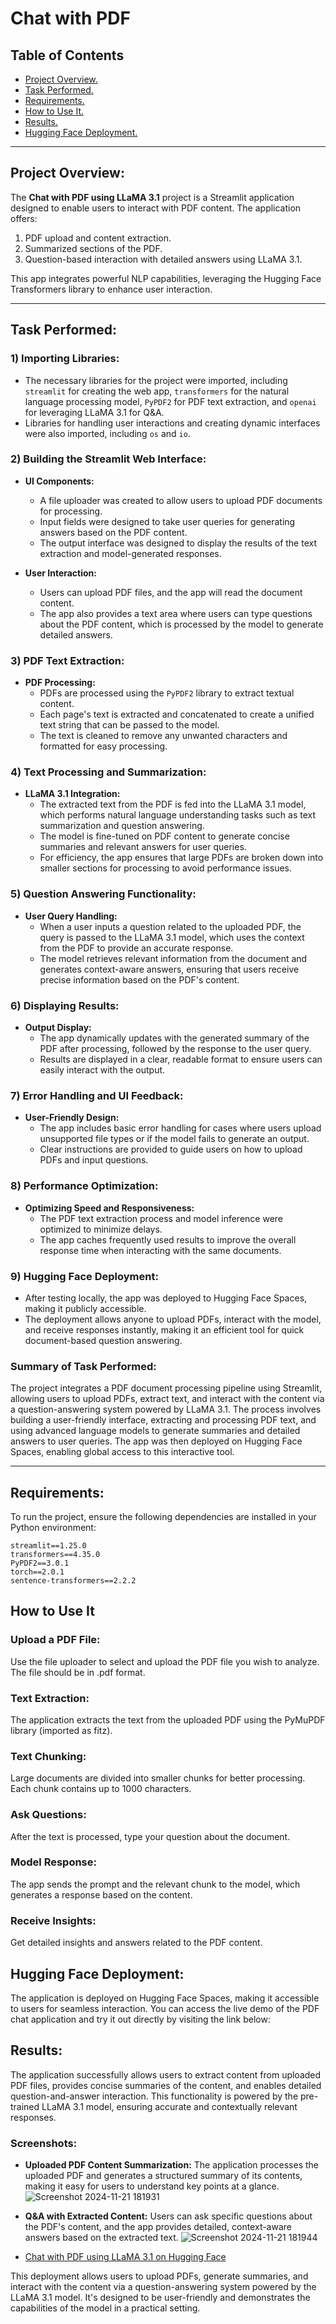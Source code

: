 # Chat with PDF

## Table of Contents
- [Project Overview.](#project-overview)
- [Task Performed.](#task-performed)
- [Requirements.](#requirements)
- [How to Use It.](#how-to-use-it)
- [Results.](#results)
- [Hugging Face Deployment.](#hugging-face-deployment)

---

## Project Overview:
The **Chat with PDF using LLaMA 3.1** project is a Streamlit application designed to enable users to interact with PDF content. The application offers:
1. PDF upload and content extraction.
2. Summarized sections of the PDF.
3. Question-based interaction with detailed answers using LLaMA 3.1.

This app integrates powerful NLP capabilities, leveraging the Hugging Face Transformers library to enhance user interaction.

---

## Task Performed:

### 1) **Importing Libraries:**
- The necessary libraries for the project were imported, including `streamlit` for creating the web app, `transformers` for the natural language processing model, `PyPDF2` for PDF text extraction, and `openai` for leveraging LLaMA 3.1 for Q&A.
- Libraries for handling user interactions and creating dynamic interfaces were also imported, including `os` and `io`.

### 2) **Building the Streamlit Web Interface:**
- **UI Components:**
  - A file uploader was created to allow users to upload PDF documents for processing.
  - Input fields were designed to take user queries for generating answers based on the PDF content.
  - The output interface was designed to display the results of the text extraction and model-generated responses.

- **User Interaction:**
  - Users can upload PDF files, and the app will read the document content.
  - The app also provides a text area where users can type questions about the PDF content, which is processed by the model to generate detailed answers.

### 3) **PDF Text Extraction:**
- **PDF Processing:**
  - PDFs are processed using the `PyPDF2` library to extract textual content.
  - Each page's text is extracted and concatenated to create a unified text string that can be passed to the model.
  - The text is cleaned to remove any unwanted characters and formatted for easy processing.

### 4) **Text Processing and Summarization:**
- **LLaMA 3.1 Integration:**
  - The extracted text from the PDF is fed into the LLaMA 3.1 model, which performs natural language understanding tasks such as text summarization and question answering.
  - The model is fine-tuned on PDF content to generate concise summaries and relevant answers for user queries.
  - For efficiency, the app ensures that large PDFs are broken down into smaller sections for processing to avoid performance issues.

### 5) **Question Answering Functionality:**
- **User Query Handling:**
  - When a user inputs a question related to the uploaded PDF, the query is passed to the LLaMA 3.1 model, which uses the context from the PDF to provide an accurate response.
  - The model retrieves relevant information from the document and generates context-aware answers, ensuring that users receive precise information based on the PDF's content.

### 6) **Displaying Results:**
- **Output Display:**
  - The app dynamically updates with the generated summary of the PDF after processing, followed by the response to the user query.
  - Results are displayed in a clear, readable format to ensure users can easily interact with the output.

### 7) **Error Handling and UI Feedback:**
- **User-Friendly Design:**
  - The app includes basic error handling for cases where users upload unsupported file types or if the model fails to generate an output.
  - Clear instructions are provided to guide users on how to upload PDFs and input questions.
  
### 8) **Performance Optimization:**
- **Optimizing Speed and Responsiveness:**
  - The PDF text extraction process and model inference were optimized to minimize delays.
  - The app caches frequently used results to improve the overall response time when interacting with the same documents.

### 9) **Hugging Face Deployment:**
- After testing locally, the app was deployed to Hugging Face Spaces, making it publicly accessible.
- The deployment allows anyone to upload PDFs, interact with the model, and receive responses instantly, making it an efficient tool for quick document-based question answering.

### Summary of Task Performed:
The project integrates a PDF document processing pipeline using Streamlit, allowing users to upload PDFs, extract text, and interact with the content via a question-answering system powered by LLaMA 3.1. The process involves building a user-friendly interface, extracting and processing PDF text, and using advanced language models to generate summaries and detailed answers to user queries. The app was then deployed on Hugging Face Spaces, enabling global access to this interactive tool.


---

## Requirements:
To run the project, ensure the following dependencies are installed in your Python environment:

```plaintext
streamlit==1.25.0
transformers==4.35.0
PyPDF2==3.0.1
torch==2.0.1
sentence-transformers==2.2.2
```

## How to Use It
### Upload a PDF File:
Use the file uploader to select and upload the PDF file you wish to analyze. The file should be in .pdf format.

### Text Extraction:
The application extracts the text from the uploaded PDF using the PyMuPDF library (imported as fitz).

### Text Chunking:
Large documents are divided into smaller chunks for better processing. Each chunk contains up to 1000 characters.

### Ask Questions:
After the text is processed, type your question about the document.

### Model Response:
The app sends the prompt and the relevant chunk to the model, which generates a response based on the content.

### Receive Insights:
Get detailed insights and answers related to the PDF content.

## Hugging Face Deployment:
The application is deployed on Hugging Face Spaces, making it accessible to users for seamless interaction. You can access the live demo of the PDF chat application and try it out directly by visiting the link below:

## Results:
The application successfully allows users to extract content from uploaded PDF files, provides concise summaries of the content, and enables detailed question-and-answer interaction. This functionality is powered by the pre-trained LLaMA 3.1 model, ensuring accurate and contextually relevant responses.

### Screenshots:
- **Uploaded PDF Content Summarization:**
  The application processes the uploaded PDF and generates a structured summary of its contents, making it easy for users to understand key points at a glance.
  ![Screenshot 2024-11-21 181931](https://github.com/user-attachments/assets/5b1aa773-adc6-4e97-874d-73ce1a908c49)
  
- **Q&A with Extracted Content:**
  Users can ask specific questions about the PDF's content, and the app provides detailed, context-aware answers based on the extracted text.
  ![Screenshot 2024-11-21 181944](https://github.com/user-attachments/assets/1aa605ae-4249-41af-897e-d065e1428f18)


- [Chat with PDF using LLaMA 3.1 on Hugging Face](https://huggingface.co/spaces/Anuj02003/Chat_with_pdf_using_llama3.1)
  
This deployment allows users to upload PDFs, generate summaries, and interact with the content via a question-answering system powered by the LLaMA 3.1 model. It's designed to be user-friendly and demonstrates the capabilities of the model in a practical setting.


